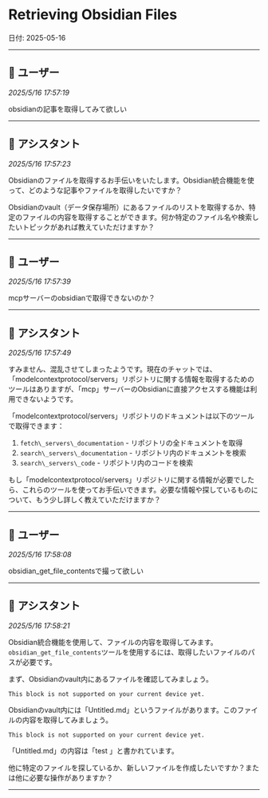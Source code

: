 # Retrieving Obsidian Files

日付: 2025-05-16

---

## 👤 ユーザー
*2025/5/16 17:57:19*

obsidianの記事を取得してみて欲しい

---

## 🤖 アシスタント
*2025/5/16 17:57:23*

Obsidianのファイルを取得するお手伝いをいたします。Obsidian統合機能を使って、どのような記事やファイルを取得したいですか？

Obsidianのvault（データ保存場所）にあるファイルのリストを取得するか、特定のファイルの内容を取得することができます。何か特定のファイル名や検索したいトピックがあれば教えていただけますか？

---

## 👤 ユーザー
*2025/5/16 17:57:39*

mcpサーバーのobsidianで取得できないのか？

---

## 🤖 アシスタント
*2025/5/16 17:57:49*

すみません、混乱させてしまったようです。現在のチャットでは、「modelcontextprotocol/servers」リポジトリに関する情報を取得するためのツールはありますが、「mcp」サーバーのObsidianに直接アクセスする機能は利用できないようです。

「modelcontextprotocol/servers」リポジトリのドキュメントは以下のツールで取得できます：

1. `fetch\_servers\_documentation` - リポジトリの全ドキュメントを取得
2. `search\_servers\_documentation` - リポジトリ内のドキュメントを検索
3. `search\_servers\_code` - リポジトリ内のコードを検索

もし「modelcontextprotocol/servers」リポジトリに関する情報が必要でしたら、これらのツールを使ってお手伝いできます。必要な情報や探しているものについて、もう少し詳しく教えていただけますか？

---

## 👤 ユーザー
*2025/5/16 17:58:08*

obsidian\_get\_file\_contentsで撮って欲しい

---

## 🤖 アシスタント
*2025/5/16 17:58:21*

Obsidian統合機能を使用して、ファイルの内容を取得してみます。`obsidian_get_file_contents`ツールを使用するには、取得したいファイルのパスが必要です。

まず、Obsidianのvault内にあるファイルを確認してみましょう。
```
This block is not supported on your current device yet.
```



Obsidianのvault内には「Untitled.md」というファイルがあります。このファイルの内容を取得してみましょう。
```
This block is not supported on your current device yet.
```



「Untitled.md」の内容は「test 」と書かれています。

他に特定のファイルを探しているか、新しいファイルを作成したいですか？または他に必要な操作がありますか？

---
